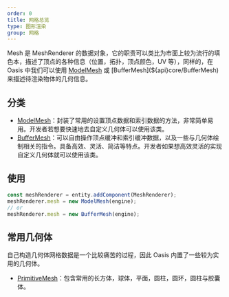 ```yaml
---
order: 0
title: 网格总览
type: 图形渲染
group: 网格
---
```


Mesh 是 MeshRenderer 的数据对象，它的职责可以类比为市面上较为流行的填色本，描述了顶点的各种信息（位置，拓扑，顶点颜色，UV 等），同样的，在 Oasis 中我们可以使用 [ModelMesh](${api}core/ModelMesh) 或 [BufferMesh](${api}core/BufferMesh) 来描述待渲染物体的几何信息。

## 分类

- [ModelMesh](${docs}model-mesh-cn)：封装了常用的设置顶点数据和索引数据的方法，非常简单易用。开发者若想要快速地去自定义几何体可以使用该类。
- [BufferMesh](${docs}buffer-mesh-cn)：可以自由操作顶点缓冲和索引缓冲数据，以及一些与几何体绘制相关的指令。具备高效、灵活、简洁等特点。开发者如果想高效灵活的实现自定义几何体就可以使用该类。

## 使用

```TypeScript
const meshRenderer = entity.addComponent(MeshRenderer);
meshRenderer.mesh = new ModelMesh(engine);
// or
meshRenderer.mesh = new BufferMesh(engine);
```

## 常用几何体

自己构造几何体网格数据是一个比较痛苦的过程，因此 Oasis 内置了一些较为实用的几何体。

- [PrimitiveMesh](${docs}primitive-mesh-cn)：包含常用的长方体，球体，平面，圆柱，圆环，圆柱与胶囊体。
